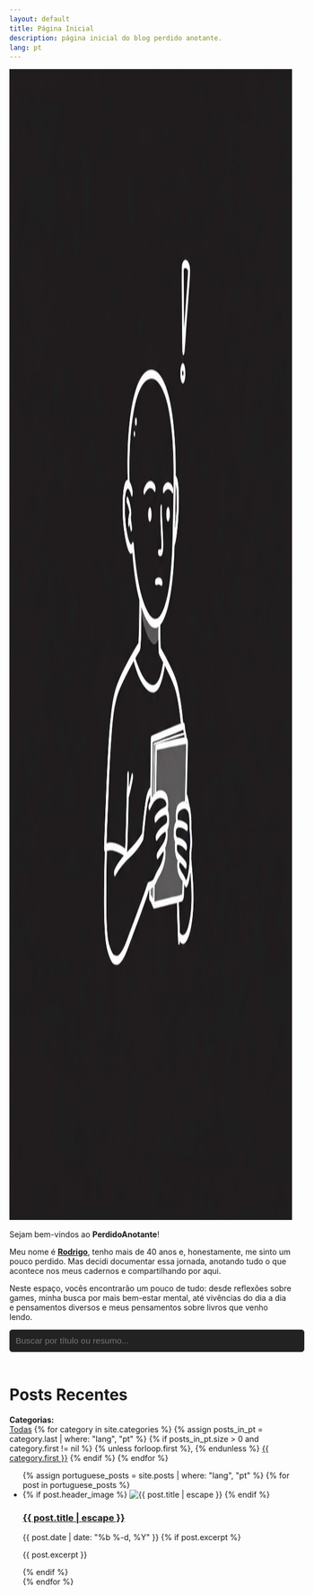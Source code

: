 ```yaml
---
layout: default
title: Página Inicial
description: página inicial do blog perdido anotante.
lang: pt
---
```


<div class="intro-section">
  <img src="/assets/imagens/logo_site.jpg" alt="Perdido Anotante Logo na Introdução" class="intro-logo-image" width="2048" height="2048">
  <div class="intro-text-content">
    <p>Sejam bem-vindos ao <b>PerdidoAnotante</b>!</p>
    <p>Meu nome é <u><b>Rodrigo</b></u>, tenho mais de 40 anos e, honestamente, me sinto um pouco perdido. Mas decidi documentar essa jornada, anotando tudo o que acontece nos meus cadernos e compartilhando por aqui.</p>
    <p>Neste espaço, vocês encontrarão um pouco de tudo: desde reflexões sobre games, minha busca por mais bem-estar mental, até vivências do dia a dia e pensamentos diversos e meus pensamentos sobre livros que venho lendo.</p>
  </div>
</div>

<input type="text" id="search-input" placeholder="Buscar por título ou resumo..." style="width:100%;padding:10px;margin-bottom:20px;font-size:1.1em;border-radius:5px;border:1px solid #333;background:#222;color:#fff;">

<h1 class="page-heading">Posts Recentes</h1>

<div class="category-list-container">
  <strong>Categorias:</strong>
  <div class="category-list">
    <a href="#" data-category="all" class="active">Todas</a>
    {% for category in site.categories %}
      {% assign posts_in_pt = category.last | where: "lang", "pt" %}
      {% if posts_in_pt.size > 0 and category.first != nil %}
        {% unless forloop.first %}, {% endunless %}
        <a href="#" data-category="{{ category.first | slugify }}">{{ category.first }}</a>
      {% endif %}
    {% endfor %}
  </div>
</div>

<ul class="post-list post-grid">
  {% assign portuguese_posts = site.posts | where: "lang", "pt" %}
  {% for post in portuguese_posts %}
    <li class="post-item">
      <div class="post-block">
        {% if post.header_image %}
          <img src="{{ post.header_image | relative_url }}" alt="{{ post.title | escape }}" width="{{ post.header_image_size }}" height="{{ post.header_image_size }}">
        {% endif %}
        <h3 class="post-title">
          <a href="{{ post.url | relative_url }}">{{ post.title | escape }}</a>
        </h3>
        <span class="post-meta">{{ post.date | date: "%b %-d, %Y" }}</span>
        {% if post.excerpt %}
          <p class="post-excerpt">{{ post.excerpt }}</p>
        {% endif %}
      </div>
    </li>
  {% endfor %}
</ul>

<script src="/assets/js/search.js"></script>